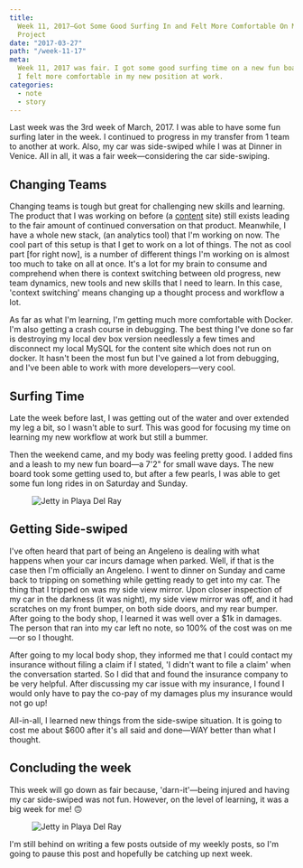 ```yaml
---
title:
  Week 11, 2017—Got Some Good Surfing In and Felt More Comfortable On My New
  Project
date: "2017-03-27"
path: "/week-11-17"
meta:
  Week 11, 2017 was fair. I got some good surfing time on a new fun board and
  I felt more comfortable in my new position at work.
categories:
  - note
  - story
---
```


Last week was the 3rd week of March, 2017. I was able to have some fun surfing later in the week. I continued to progress in my transfer from 1 team to another at work. Also, my car was side-swiped while I was at Dinner in Venice. All in all, it was a fair week—considering the car side-swiping.

## Changing Teams

Changing teams is tough but great for challenging new skills and learning. The product that I was working on before (a [content](https://content.dollarshaveclub.com/) site) still exists leading to the fair amount of continued conversation on that product. Meanwhile, I have a whole new stack, (an analytics tool) that I'm working on now. The cool part of this setup is that I get to work on a lot of things. The not as cool part [for right now], is a number of different things I'm working on is almost too much to take on all at once. It's a lot for my brain to consume and comprehend when there is context switching between old progress, new team dynamics, new tools and new skills that I need to learn. In this case, 'context switching' means changing up a thought process and workflow a lot.

As far as what I'm learning, I'm getting much more comfortable with Docker. I'm also getting a crash course in debugging. The best thing I've done so far is destroying my local dev box version needlessly a few times and disconnect my local MySQL for the content site which does not run on docker. It hasn't been the most fun but I've gained a lot from debugging, and I've been able to work with more developers—very cool.

## Surfing Time

Late the week before last, I was getting out of the water and over extended my leg a bit, so I wasn't able to surf. This was good for focusing my time on learning my new workflow at work but still a bummer.

Then the weekend came, and my body was feeling pretty good. I added fins and a leash to my new fun board—a 7'2" for small wave days. The new board took some getting used to, but after a few pearls, I was able to get some fun long rides in on Saturday and Sunday.

<figure>
  <img src="https://yowainwright.imgix.net/wk-11/jetty-1.jpg?w=800&h=800&crop=focalpoint&auto=format" alt="Jetty in Playa Del Ray" />
</figure>

## Getting Side-swiped

I've often heard that part of being an Angeleno is dealing with what happens when your car incurs damage when parked. Well, if that is the case then I'm officially an Angeleno. I went to dinner on Sunday and came back to tripping on something while getting ready to get into my car. The thing that I tripped on was my side view mirror. Upon closer inspection of my car in the darkness (it was night), my side view mirror was off, and it had scratches on my front bumper, on both side doors, and my rear bumper. After going to the body shop, I learned it was well over a $1k in damages. The person that ran into my car left no note, so 100% of the cost was on me—or so I thought.

After going to my local body shop, they informed me that I could contact my insurance without filing a claim if I stated, 'I didn't want to file a claim' when the conversation started. So I did that and found the insurance company to be very helpful. After discussing my car issue with my insurance, I found I would only have to pay the co-pay of my damages plus my insurance would not go up!

All-in-all, I learned new things from the side-swipe situation. It is going to cost me about $600 after it's all said and done—WAY better than what I thought.

## Concluding the week

This week will go down as fair because, 'darn-it'—being injured and having my car side-swiped was not fun. However, on the level of learning, it was a big week for me! 🙃

<figure>
  <img src="https://yowainwright.imgix.net/wk-12/mormon-rocks-1.jpg?w=800&h=800&crop=focalpoint&auto=format" alt="Jetty in Playa Del Ray" />
</figure>

I'm still behind on writing a few posts outside of my weekly posts, so I'm going to pause this post and hopefully be catching up next week.
